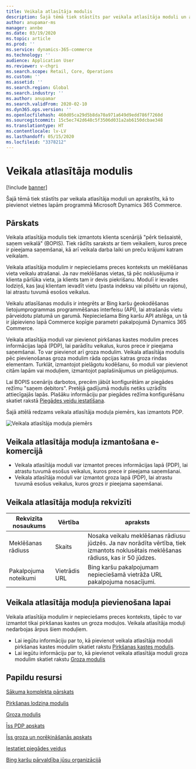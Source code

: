 ```yaml
---
title: Veikala atlasītāja modulis
description: Šajā tēmā tiek stāstīts par veikala atlasītāja moduli un aprakstīts, kā to pievienot vietnes lapām programmā Microsoft Dynamics 365 Commerce.
author: anupamar-ms
manager: annbe
ms.date: 03/19/2020
ms.topic: article
ms.prod: ''
ms.service: dynamics-365-commerce
ms.technology: ''
audience: Application User
ms.reviewer: v-chgri
ms.search.scope: Retail, Core, Operations
ms.custom: ''
ms.assetid: ''
ms.search.region: Global
ms.search.industry: ''
ms.author: anupamar
ms.search.validFrom: 2020-02-10
ms.dyn365.ops.version: ''
ms.openlocfilehash: 460d05ca29d5b8da70a971a649d9edd786f7260d
ms.sourcegitcommit: 15c5ec742d648c5f3506d031a2ab6150dcbae348
ms.translationtype: HT
ms.contentlocale: lv-LV
ms.lasthandoff: 05/15/2020
ms.locfileid: "3378212"
---
```

# <a name="store-selector-module"></a>Veikala atlasītāja modulis

[!include [banner](includes/banner.md)]

Šajā tēmā tiek stāstīts par veikala atlasītāja moduli un aprakstīts, kā to pievienot vietnes lapām programmā Microsoft Dynamics 365 Commerce.

## <a name="overview"></a>Pārskats

Veikala atlasītāja modulis tiek izmantots klienta scenārijā "pērk tiešsaistē, saņem veikalā" (BOPIS). Tiek rādīts saraksts ar tiem veikaliem, kuros prece ir pieejama saņemšanai, kā arī veikala darba laiki un preču krājumi katram veikalam.

Veikala atlasītāja modulim ir nepieciešams preces konteksts un meklēšanas vieta veikalu atrašanai. Ja nav meklēšanas vietas, tā pēc noklusējuma ir klienta pārlūka vieta, ja klients tam ir devis piekrišanu. Modulī ir ievades lodziņš, kas ļauj klientam ievadīt vietu (pasta indeksu vai pilsētu un rajonu), lai atrastu tuvumā esošos veikalus.

Veikalu atlasīšanas modulis ir integrēts ar Bing karšu ģeokodēšanas lietojumprogrammas programmēšanas interfeisu (API), lai atrašanās vietu pārveidotu platumā un garumā. Nepieciešama Bing karšu API atslēga, un tā ir jāpievieno lapā Commerce kopīgie parametri pakalpojumā Dynamics 365 Commerce.

Veikala atlasītāja moduli var pievienot pirkšanas kastes modulim preces informācijas lapā (PDP), lai parādītu veikalus, kuros prece ir pieejama saņemšanai. To var pievienot arī groza modulim. Veikala atlasītāja modulis pēc pievienošanas groza modulim rāda opcijas katras groza rindas elementam. Turklāt, izmantojot pielāgotu kodēšanu, šo moduli var pievienot citām lapām vai moduļiem, izmantojot paplašinājumus un pielāgojumus.

Lai BOPIS scenārijs darbotos, precēm jābūt konfigurētām ar piegādes režīmu "saņem debitors". Pretējā gadījumā modulis netiks uzrādīts attiecīgajās lapās. Plašāku informāciju par piegādes režīma konfigurēšanu skatiet rakstā [Piegādes veidu iestatīšana](https://docs.microsoft.com/dynamicsax-2012/appuser-itpro/set-up-modes-of-delivery).

Šajā attēlā redzams veikala atlasītāja moduļa piemērs, kas izmantots PDP.

![Veikala atlasītāja moduļa piemērs](./media/BOPIS.PNG)

## <a name="store-selector-module-usage-in-e-commerce"></a>Veikala atlasītāja moduļa izmantošana e-komercijā

- Veikala atlasītāja moduli var izmantot preces informācijas lapā (PDP), lai atrastu tuvumā esošus veikalus, kuros prece ir pieejama saņemšanai.
- Veikala atlasītāja moduli var izmantot groza lapā (PDP), lai atrastu tuvumā esošus veikalus, kuros grozs ir pieejama saņemšanai.

## <a name="store-selector-module-properties"></a>Veikala atlasītāja moduļa rekvizīti

| Rekvizīta nosaukums             | Vērtība                 | apraksts |
|---------------------------|-----------------------|-------------|
| Meklēšanas rādiuss | Skaits | Nosaka veikalu meklēšanas rādiusu jūdzēs. Ja nav norādīta vērtība, tiek izmantots noklusētais meklēšanas rādiuss, kas ir 50 jūdzes.|
|Pakalpojuma noteikumi | Vietrādis URL    |  Bing karšu pakalpojumam nepieciešamā vietrāža URL pakalpojuma nosacījumi. |

## <a name="add-a-store-selector-module-to-a-page"></a>Veikala atlasītāja moduļa pievienošana lapai

Veikala atlasītāja modulim ir nepieciešams preces konteksts, tāpēc to var izmantot tikai pirkšanas kastes un groza moduļos. Veikala atlasītāja moduļi nedarbojas ārpus šiem moduļiem.

- Lai iegūtu informāciju par to, kā pievienot veikala atlasītāja moduli pirkšanas kastes modulim skatiet rakstu [Pirkšanas kastes modulis](add-buy-box.md). 
- Lai iegūtu informāciju par to, kā pievienot veikala atlasītāja moduli groza modulim skatiet rakstu [Groza modulis](add-cart-module.md)

## <a name="additional-resources"></a>Papildu resursi

[Sākuma komplekta pārskats](starter-kit-overview.md)

[Pirkšanas lodziņa modulis](add-buy-box.md)

[Groza modulis](add-cart-module.md)

[Īss PDP apskats](quick-tour-pdp.md)

[Īss groza un norēķināšanās apskats](quick-tour-cart-checkout.md)

[Iestatiet piegādes veidus](https://docs.microsoft.com/dynamicsax-2012/appuser-itpro/set-up-modes-of-delivery)

[Bing karšu pārvaldība jūsu organizācijā](dev-itpro/manage-bing-maps.md)
